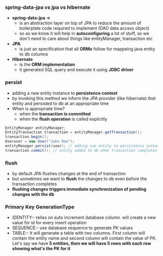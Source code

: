 ### spring-data-jpa vs jpa vs hibernate

- **spring-data-jpa** =>
  - is an abstraction layer on top of JPA to reduce the amount of boilerplate code required to implement (DAO data access object)
  - so as we know it will help in **autoconfiguring** a lot of stuff, so we don't need to care about things like entityManager, transaction etc
- **JPA**
  - is just an specification that all **ORMs** follow for mappeing java entity to db columns
- **Hibernate**
  - is the **ORM implementation**
  - it generated SQL query and execute it using **JDBC driver**

### persist

- adding a new entity instance to **persistence context**
- by invoking this method we inform the JPA provider (like hibernate) that entity and persisted to db at an appropriate time
- When is appropriate time?
  - when the **transaction is committed**
  - when the **flush operation** is called explicitly

```java
EntityManager entityManager; 
EntityTransaction transaction = entityManager.getTransaction();
transaction.begin();
Useruser = new User("John Doe");
entityManager.persist(user); // adding use entity to persistence context
transaction.commit(); // entity added to db when transaction completes
```

### flush

- by default JPA flushes changes at the end of transaction
- but sometimes we want to **flush** the changes to db even before the transaction completes
- **flushing changes triggers immediate synchronization of pending changes with the db**


### Primary Key GenerationType

- IDENTITY:- relies on auto increment database column. will create a new value for id for every insert operation
- SEQUENCE:- use database sequence to generate PK values
- TABLE:- It will generate a table with two columns. First column will contain the entity name and second column will contain the value of PK. Let's say we have **5 entities, then we will have 5 rows with each row showing what's the PK for it**